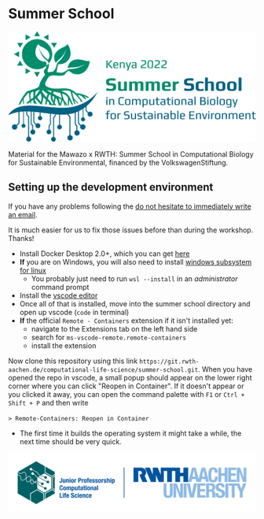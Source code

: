 # Summer School

![summer school logo](.assets/logo-summer-school-kenya.png)


Material for the Mawazo x RWTH: Summer School in Computational Biology for Sustainable Environmental, financed by the VolkswagenStiftung.

## Setting up the development environment

If you have any problems following the [do not hesitate to immediately write an email](mailto:marvin.van.aalst@hhu.de).

It is much easier for us to fix those issues before than during the workshop. Thanks!


- Install Docker Desktop 2.0+, which you can get [here](https://www.docker.com/products/docker-desktop/)
- **If** you are on Windows, you will also need to install [windows subsystem for linux](https://docs.microsoft.com/en-us/windows/wsl/install)
    - You probably just need to run `wsl --install` in an *administrator* command prompt
- Install the [vscode editor](https://code.visualstudio.com/)
- Once all of that is installed, move into the summer school directory and open up vscode (`code` in terminal)
- **If** the official `Remote - Containers` extension if it isn't installed yet:
    - navigate to the Extensions tab on the left hand side
    - search for `ms-vscode-remote.remote-containers`
    - install the extension

Now clone this repository using this link `https://git.rwth-aachen.de/computational-life-science/summer-school.git`.
When you have opened the repo in vscode, a small popup should appear on the lower right corner where you can click "Reopen in Container".
If it doesn't appear or you clicked it away, you can open the command palette with `F1` or `Ctrl + Shift + P` and then write

`> Remote-Containers: Reopen in Container`

- The first time it builds the operating system it might take a while, the next time should be very quick.

![summer cls institute](.assets/logo-rwth-cls.png)
